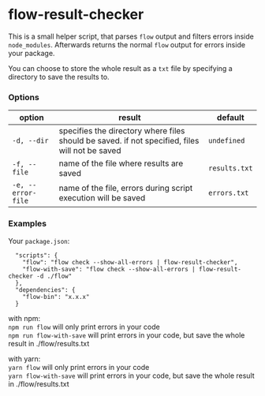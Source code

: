 # flow-result-checker

This is a small helper script, that parses `flow` output and filters errors inside `node_modules`.
Afterwards returns the normal `flow` output for errors inside your package.

You can choose to store the whole result as a `txt` file by specifying a directory to save the results to.

### Options

| option | result | default |
|---|---|---|
| `-d, --dir` | specifies the directory where files should be saved. if not specified, files will not be saved | `undefined` |
| `-f, --file` | name of the file where results are saved | `results.txt` |
| `-e, --error-file` | name of the file, errors during script execution will be saved | `errors.txt` |


### Examples

Your `package.json`:
```
  "scripts": {
    "flow": "flow check --show-all-errors | flow-result-checker",
    "flow-with-save": "flow check --show-all-errors | flow-result-checker -d ./flow"
  },
  "dependencies": {
    "flow-bin": "x.x.x"
  }
```

with npm:  
`npm run flow` will only print errors in your code  
`npm run flow-with-save` will print errors in your code, but save the whole result in ./flow/results.txt


with yarn:  
`yarn flow` will only print errors in your code  
`yarn flow-with-save` will print errors in your code, but save the whole result in ./flow/results.txt
